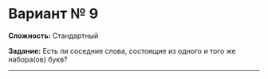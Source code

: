 # Вариант № 9
**Сложность:** Стандартный

**Задание:**  Есть ли соседние слова, состоящие из одного и того же набора(ов) букв?

---